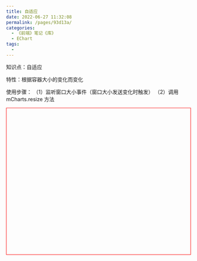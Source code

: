 ```yaml
---
title: 自适应
date: 2022-06-27 11:32:08
permalink: /pages/93d13a/
categories:
  - 《前端》笔记《库》
  - EChart
tags:
  - 
---
```

知识点：自适应

特性：根据容器大小的变化而变化

使用步骤：
  （1）监听窗口大小事件（窗口大小发送变化时触发）
  （2）调用 mCharts.resize 方法

<!DOCTYPE html>
<html lang="en">

<head>
  <meta charset="UTF-8">
  <meta name="viewport" content="width=device-width, initial-scale=1.0">
  <meta http-equiv="X-UA-Compatible" content="ie=edge">
  <title>Document</title>
  <script src="lib/echarts.min.js"></script>
</head>

<body>
  <div style="height:400px;border: 1px solid red"></div>
  <script>
    var mCharts = echarts.init(document.querySelector("div"))
    var xDataArr = ['张三', '李四', '王五', '闰土', '小明', '茅台', '二妞', '大强']
    var yDataArr = [88, 92, 63, 77, 94, 80, 72, 86]
    var option = {
      xAxis: {
        type: 'category',
        data: xDataArr
      },
      yAxis: {
        type: 'value'
      },
      series: [
        {
          type: 'bar',
          data: yDataArr,
          markPoint: {
            data: [
              {
                type: 'max', name: '最大值'
              },
              {
                type: 'min', name: '最小值'
              }
            ]
          },
          markLine: {
            data: [
              {
                type: 'average', name: '平均值'
              }
            ]
          },
          label: {
            show: true,
            rotate: 60
          },
          barWidth: '30%'
        }
      ]
    }
    mCharts.setOption(option)
    
    // window.onresize = function(){  // （1）监听窗口大小事件
      // mCharts.resize()  // （2）调用 mCharts.resize 方法
    // }
    window.onresize = mCharts.resize  // 简写（特性：事件触发时，调用方法）

  </script>
</body>

</html>